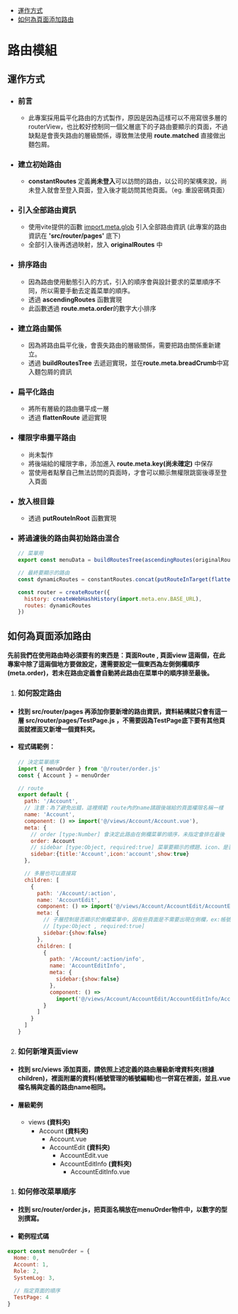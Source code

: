 - [運作方式](#運作方式)
- [如何為頁面添加路由](#如何為頁面添加路由)

# 路由模組

## 運作方式

- ### 前言

  - 此專案採用扁平化路由的方式製作，原因是因為這樣可以不用寫很多層的 routerView，也比較好控制同一個父層底下的子路由要顯示的頁面，不過缺點是會喪失路由的層級關係，導致無法使用 **route.matched** 直接做出麵包屑。

- ### 建立初始路由

  - **constantRoutes** 定義**尚未登入**可以訪問的路由，以公司的架構來說，尚未登入就會至登入頁面，登入後才能訪問其他頁面。（eg. 重設密碼頁面）

- ### 引入全部路由資訊

  - 使用vite提供的函數 [import.meta.glob](https://cn.vitejs.dev/guide/features) 引入全部路由資訊 (此專案的路由資訊在 **'src/router/pages'** 底下)
  - 全部引入後再透過映射，放入 **originalRoutes** 中

- ### 排序路由

  - 因為路由使用動態引入的方式，引入的順序會與設計要求的菜單順序不同，所以需要手動去定義菜單的順序。
  - 透過 **ascendingRoutes** 函數實現
  - 此函數透過 **route.meta.order**的數字大小排序

- ### 建立路由關係

  - 因為將路由扁平化後，會喪失路由的層級關係，需要把路由關係重新建立。
  - 透過 **buildRoutesTree** 去遞迴實現，並在**route.meta.breadCrumb**中寫入麵包屑的資訊

- ### 扁平化路由

  - 將所有層級的路由攤平成一層
  - 透過 **flattenRoute** 遞迴實現

- ### 權限字串攤平路由

  - 尚未製作
  - 將後端給的權限字串，添加進入 **route.meta.key(尚未確定)** 中保存
  - 當使用者點擊自己無法訪問的頁面時，才會可以顯示無權限跳窗後導至登入頁面

- ### 放入根目錄
  - 透過 **putRouteInRoot** 函數實現
- ### 將過濾後的路由與初始路由混合

  ```javascript
  // 菜單用
  export const menuData = buildRoutesTree(ascendingRoutes(originalRoutes))

  // 最終要顯示的路由
  const dynamicRoutes = constantRoutes.concat(putRouteInTarget(flattenRoute(menuData)))

  const router = createRouter({
    history: createWebHashHistory(import.meta.env.BASE_URL),
    routes: dynamicRoutes
  })
  ```

## 如何為頁面添加路由

#### 先前我們在使用路由時必須要有的東西是：**頁面Route** , **頁面view** 這兩個，在此專案中除了這兩個地方要做設定，還需要設定一個東西為左側側欄順序(meta.order)，若未在路由定義會自動將此路由在菜單中的順序排至最後。

1.  ### 如何設定路由

- #### 找到 src/router/pages 再添加你要新增的路由資訊，資料結構就只會有這一層 src/router/pages/TestPage.js ，不需要因為TestPage底下要有其他頁面就裡面又新增一個資料夾。

- #### 程式碼範例：

  ```javascript
  // 決定菜單順序
  import { menuOrder } from '@/router/order.js'
  const { Account } = menuOrder

  // route
  export default {
    path: '/Account',
    // 注意：為了避免出錯，這裡規範 route內的name請跟後端給的頁面權限名稱一樣
    name: 'Account',
    component: () => import('@/views/Account/Account.vue'),
    meta: {
      // order [type:Number] 會決定此路由在側欄菜單的順序，未指定會排在最後
      order: Account
      // sidebar [type:Object, required:true] 菜單要顯示的標題、icon、是否要顯示在菜單中
      sidebar:{title:'Account',icon:'account',show:true}
    },

    // 多層也可以直接寫
    children: [
      {
        path: '/Account/:action',
        name: 'AccountEdit',
        component: () => import('@/views/Account/AccountEdit/AccountEdit.vue'),
        meta: {
          // 子層控制是否顯示於側欄菜單中，因有些頁面是不需要出現在側欄，ex:帳號頁面底下的新增帳號頁面，但這個頁面是確實存在的路由，就可以透過此屬性進行設定。
          // [type:Object , required:true]
          sidebar:{show:false}
        },
        children: [
          {
            path: '/Account/:action/info',
            name: 'AccountEditInfo',
            meta: {
              sidebar:{show:false}
            },
            component: () =>
              import('@/views/Account/AccountEdit/AccountEditInfo/AccountEditInfo.vue')
          }
        ]
      }
    ]
  }
  ```

2.  ### 如何新增頁面view

- #### 找到 src/views 添加頁面，請依照上述定義的路由層級新增資料夾(根據children)，裡面附屬的資料(帳號管理的帳號編輯)也一併寫在裡面，並且.vue檔名稱與定義的路由name相同。
- #### 層級範例
  - views **(資料夾)**
    - Account **(資料夾)**
      - Account.vue
      - AccountEdit **(資料夾)**
        - AccountEdit.vue
        - AccountEditInfo **(資料夾)**
          - AccountEditInfo.vue

1.  ### 如何修改菜單順序

- #### 找到 src/router/order.js，把**頁面名稱**放在menuOrder物件中，以數字的型別撰寫。
- #### 範例程式碼

```javascript
export const menuOrder = {
  Home: 0,
  Account: 1,
  Role: 2,
  SystemLog: 3,

  // 指定頁面的順序
  TestPage: 4
}
```
